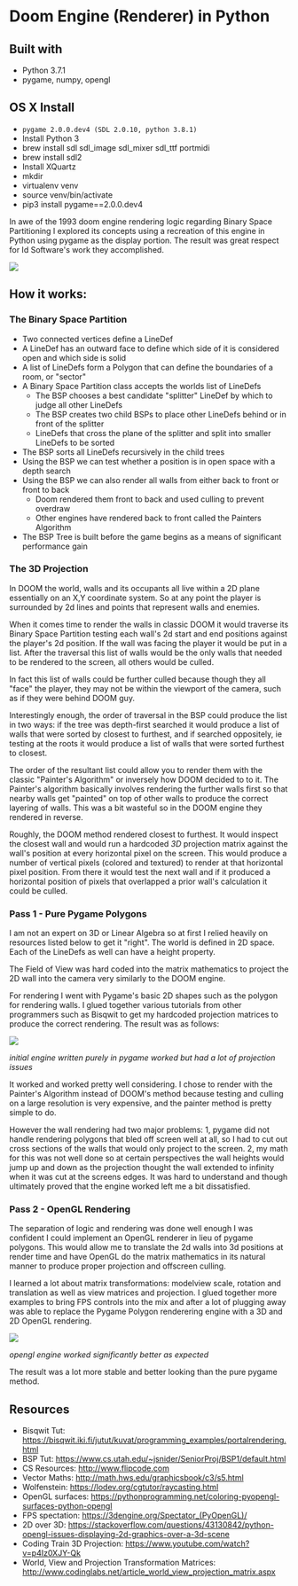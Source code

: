 # Doom Engine (Renderer) in Python

## Built with
- Python 3.7.1
- pygame, numpy, opengl

## OS X Install
- `pygame 2.0.0.dev4 (SDL 2.0.10, python 3.8.1)`
- Install Python 3
- brew install sdl sdl_image sdl_mixer sdl_ttf portmidi
- brew install sdl2
- Install XQuartz
- mkdir
- virtualenv venv
- source venv/bin/activate
- pip3 install pygame==2.0.0.dev4

In awe of the 1993 doom engine rendering logic regarding Binary Space Partitioning I explored its concepts using a recreation of this engine in Python using pygame as the display portion. The result was great respect for Id Software's work they accomplished.

![](https://github.com/jordansavant/doomengine.python/raw/master/resources/demo_pygame_render.gif)

## How it works:

### The Binary Space Partition
- Two connected vertices define a LineDef
- A LineDef has an outward face to define which side of it is considered open and which side is solid
- A list of LineDefs form a Polygon that can define the boundaries of a room, or "sector"
- A Binary Space Partition class accepts the worlds list of LineDefs
  - The BSP chooses a best candidate "splitter" LineDef by which to judge all other LineDefs
  - The BSP creates two child BSPs to place other LineDefs behind or in front of the splitter
  - LineDefs that cross the plane of the splitter and split into smaller LineDefs to be sorted
- The BSP sorts all LineDefs recursively in the child trees
- Using the BSP we can test whether a position is in open space with a depth search
- Using the BSP we can also render all walls from either back to front or front to back
  - Doom rendered them front to back and used culling to prevent overdraw
  - Other engines have rendered back to front called the Painters Algorithm
- The BSP Tree is built before the game begins as a means of significant performance gain

### The 3D Projection

In DOOM the world, walls and its occupants all live within a 2D plane essentially on an X,Y coordinate system. So at any point the player is surrounded by 2d lines and points that represent walls and enemies.

When it comes time to render the walls in classic DOOM it would traverse its Binary Space Partition testing each wall's 2d start and end positions against the player's 2d position. If the wall was facing the player it would be put in a list. After the traversal this list of walls would be the only walls that needed to be rendered to the screen, all others would be culled.

In fact this list of walls could be further culled because though they all "face" the player, they may not be within the viewport of the camera, such as if they were behind DOOM guy.

Interestingly enough, the order of traversal in the BSP could produce the list in two ways: if the tree was depth-first searched it would produce a list of walls that were sorted by closest to furthest, and if searched oppositely, ie testing at the roots it would produce a list of walls that were sorted furthest to closest.

The order of the resultant list could allow you to render them with the classic "Painter's Algorithm" or inversely how DOOM decided to to it. The Painter's algorithm basically involves rendering the further walls first so that nearby walls get "painted" on top of other walls to produce the correct layering of walls. This was a bit wasteful so in the DOOM engine they rendered in reverse.

Roughly, the DOOM method rendered closest to furthest. It would inspect the closest wall and would run a hardcoded *_3D_* projection matrix against the wall's position at every horizontal pixel on the screen. This would produce a number of vertical pixels (colored and textured) to render at that horizontal pixel position. From there it would test the next wall and if it produced a horizontal position of pixels that overlapped a prior wall's calculation it could be culled.

### Pass 1 - Pure Pygame Polygons

I am not an expert on 3D or Linear Algebra so at first I relied heavily on resources listed below to get it "right". The world is defined in 2D space. Each of the LineDefs as well can have a height property.

The Field of View was hard coded into the matrix mathematics to project the 2D wall into the camera very similarly to the DOOM engine.

For rendering I went with Pygame's basic 2D shapes such as the polygon for rendering walls. I glued together various tutorials from other programmers such as Bisqwit to get my hardcoded projection matrices to produce the correct rendering. The result was as follows:

![](https://github.com/jordansavant/doomengine.python/raw/master/resources/demo_pygame_render.gif)

*initial engine written purely in pygame worked but had a lot of projection issues*

It worked and worked pretty well considering. I chose to render with the Painter's Algorithm instead of DOOM's method because testing and culling on a large resolution is very expensive, and the painter method is pretty simple to do.

However the wall rendering had two major problems: 1, pygame did not handle rendering polygons that bled off screen well at all, so I had to cut out cross sections of the walls that would only project to the screen. 2, my math for this was not well done so at certain perspectives the wall heights would jump up and down as the projection thought the wall extended to infinity when it was cut at the screens edges. It was hard to understand and though ultimately proved that the engine worked left me a bit dissatisfied.

### Pass 2 - OpenGL Rendering

The separation of logic and rendering was done well enough I was confident I could implement an OpenGL renderer in lieu of pygame polygons. This would allow me to translate the 2d walls into 3d positions at render time and have OpenGL do the matrix mathematics in its natural manner to produce proper projection and offscreen culling.

I learned a lot about matrix transformations: modelview scale, rotation and translation as well as view matrices and projection. I glued together more examples to bring FPS controls into the mix and after a lot of plugging away was able to replace the Pygame Polygon renderering engine with a 3D and 2D OpenGL rendering.

![](https://github.com/jordansavant/doomengine.python/raw/master/resources/demo_opengl_render.gif)

*opengl engine worked significantly better as expected*

The result was a lot more stable and better looking than the pure pygame method.

## Resources
- Bisqwit Tut: https://bisqwit.iki.fi/jutut/kuvat/programming_examples/portalrendering.html
- BSP Tut: https://www.cs.utah.edu/~jsnider/SeniorProj/BSP1/default.html
- CS Resources: http://www.flipcode.com
- Vector Maths: http://math.hws.edu/graphicsbook/c3/s5.html
- Wolfenstein: https://lodev.org/cgtutor/raycasting.html
- OpenGL surfaces: https://pythonprogramming.net/coloring-pyopengl-surfaces-python-opengl
- FPS spectation: https://3dengine.org/Spectator_(PyOpenGL)/
- 2D over 3D: https://stackoverflow.com/questions/43130842/python-opengl-issues-displaying-2d-graphics-over-a-3d-scene
- Coding Train 3D Projection: https://www.youtube.com/watch?v=p4Iz0XJY-Qk
- World, View and Projection Transformation Matrices: http://www.codinglabs.net/article_world_view_projection_matrix.aspx
